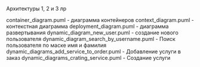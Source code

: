 Архитектуры 
1, 2 и 3 лр

container_diagram.puml - диаграмма контейнеров
context_diagram.puml - контекстная диаграмма
deployment_diagram.puml - диаграмма развертывания
dynamic_diagram_new_user.puml - создание нового пользователя 
dynamic_diagram_search_by_username.puml - Поиск пользователя по маске имя и фамилия
dynamic_diagrams_add_service_to_order.puml - Добавление услуги в заказ
dynamic_diagrams_crating_service.puml - Создание услуги
